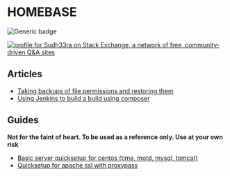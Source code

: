 # HOMEBASE
![Generic badge](https://img.shields.io/badge/answer-42-turquoise.svg)

[![profile for Sudh33ra on Stack Exchange, a network of free, community-driven Q&A sites](https://stackexchange.com/users/flair/4129210.png?theme=dark "profile for Sudh33ra on Stack Exchange, a network of free, community-driven Q&A sites")](https://stackexchange.com/users/4129210)

## Articles
- [Taking backups of file permissions and restoring them](./articles/file-perm "File Permissions article")
- [Using Jenkins to build a build using composer](./articles/jenkins-composer-v-docker "Jenkins Composer article")

## Guides
**Not for the faint of heart. To be used as a reference only. Use at your own risk**
- [Basic server quicksetup for centos (time, motd, mysql, tomcat)](./guides/basic-server-setup "Basic ServeBasic Server")
- [Quicksetup for apache ssl with proxypass](./guides/basic-ssl-proxy-apache "Basic Apache SSL proxy")
